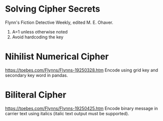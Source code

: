# Solving Cipher Secrets
Flynn's Fiction Detective Weekly, edited M. E. Ohaver.

1. A=1 unless otherwise noted
2. Avoid hardcoding the key

# Nihilist Numerical Cipher
https://toebes.com/Flynns/Flynns-19250328.htm
Encode using grid key and secondary key word in pandas.

# Biliteral Cipher
https://toebes.com/Flynns/Flynns-19250425.htm
Encode binary message in carrier text using italics (italic text output must be supported).
